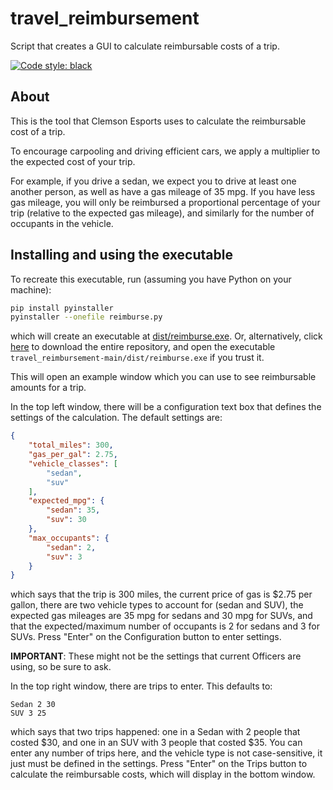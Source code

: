 # travel_reimbursement
Script that creates a GUI to calculate reimbursable costs of a trip.

[![Code style: black](https://img.shields.io/badge/code%20style-black-000000.svg)](https://github.com/psf/black)

## About

This is the tool that Clemson Esports uses to calculate the reimbursable cost of a trip.

To encourage carpooling and driving efficient cars, we apply a multiplier to the expected cost of your trip.

For example, if you drive a sedan, we expect you to drive at least one another person, as well as have a gas mileage of 35 mpg. If you have less gas mileage, you will only be reimbursed a proportional percentage of your trip (relative to the expected gas mileage), and similarly for the number of occupants in the vehicle.

## Installing and using the executable

To recreate this executable, run (assuming you have Python on your machine):

```bash
pip install pyinstaller
pyinstaller --onefile reimburse.py
```

which will create an executable at [dist/reimburse.exe](https://github.com/Clemson-Esports/travel_reimbursement/blob/main/dist/reimburse.exe). Or, alternatively, click [here](https://github.com/Clemson-Esports/travel_reimbursement/archive/refs/heads/main.zip) to download the entire repository, and open the executable `travel_reimbursement-main/dist/reimburse.exe` if you trust it.

This will open an example window which you can use to see reimbursable amounts for a trip.

In the top left window, there will be a configuration text box that defines the settings of the calculation. The default settings are:

```json
{
    "total_miles": 300,
    "gas_per_gal": 2.75,
    "vehicle_classes": [
        "sedan",
        "suv"
    ],
    "expected_mpg": {
        "sedan": 35,
        "suv": 30
    },
    "max_occupants": {
        "sedan": 2,
        "suv": 3
    }
}
```

which says that the trip is 300 miles, the current price of gas is $2.75 per gallon, there are two vehicle types to account for (sedan and SUV), the expected gas mileages are 35 mpg for sedans and 30 mpg for SUVs, and that the expected/maximum number of occupants is 2 for sedans and 3 for SUVs. Press "Enter" on the Configuration button to enter settings.

**IMPORTANT**: These might not be the settings that current Officers are using, so be sure to ask.

In the top right window, there are trips to enter. This defaults to:

```
Sedan 2 30
SUV 3 25
```

which says that two trips happened: one in a Sedan with 2 people that costed $30, and one in an SUV with 3 people that costed $35. You can enter any number of trips here, and the vehicle type is not case-sensitive, it just must be defined in the settings. Press "Enter" on the Trips button to calculate the reimbursable costs, which will display in the bottom window.